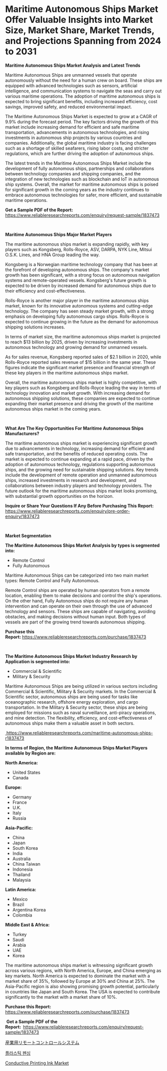<p><h1>Maritime Autonomous Ships Market Offer Valuable Insights into Market Size, Market Share, Market Trends, and Projections Spanning from 2024 to 2031</h1></p><p><strong>Maritime Autonomous Ships Market Analysis and Latest Trends</strong></p>
<p><p>Maritime Autonomous Ships are unmanned vessels that operate autonomously without the need for a human crew on board. These ships are equipped with advanced technologies such as sensors, artificial intelligence, and communication systems to navigate the seas and carry out various maritime operations. The adoption of maritime autonomous ships is expected to bring significant benefits, including increased efficiency, cost savings, improved safety, and reduced environmental impact.</p><p>The Maritime Autonomous Ships Market is expected to grow at a CAGR of 9.9% during the forecast period. The key factors driving the growth of this market include increasing demand for efficient and safe maritime transportation, advancements in autonomous technologies, and rising investments in autonomous ship projects by various countries and companies. Additionally, the global maritime industry is facing challenges such as a shortage of skilled seafarers, rising labor costs, and stricter regulations, which are further driving the adoption of autonomous ships.</p><p>The latest trends in the Maritime Autonomous Ships Market include the development of fully autonomous ships, partnerships and collaborations between technology companies and shipping companies, and the integration of new technologies such as blockchain and IoT in autonomous ship systems. Overall, the market for maritime autonomous ships is poised for significant growth in the coming years as the industry continues to embrace autonomous technologies for safer, more efficient, and sustainable maritime operations.</p></p>
<p><strong>Get a Sample PDF of the Report:&nbsp;</strong> <a href="https://www.reliableresearchreports.com/enquiry/request-sample/1837473">https://www.reliableresearchreports.com/enquiry/request-sample/1837473</a></p>
<p>&nbsp;</p>
<p><strong>Maritime Autonomous Ships Major Market Players</strong></p>
<p><p>The maritime autonomous ships market is expanding rapidly, with key players such as Kongsberg, Rolls-Royce, ASV, DARPA, NYK Line, Mitsui O.S.K. Lines, and HNA Group leading the way.</p><p>Kongsberg is a Norwegian maritime technology company that has been at the forefront of developing autonomous ships. The company's market growth has been significant, with a strong focus on autonomous navigation systems and remote-operated vessels. Kongsberg's future growth is expected to be driven by increased demand for autonomous ships due to their efficiency and cost-effectiveness.</p><p>Rolls-Royce is another major player in the maritime autonomous ships market, known for its innovative autonomous systems and cutting-edge technology. The company has seen steady market growth, with a strong emphasis on developing fully autonomous cargo ships. Rolls-Royce is expected to continue growing in the future as the demand for autonomous shipping solutions increases.</p><p>In terms of market size, the maritime autonomous ships market is projected to reach $13 billion by 2025, driven by increasing investments in autonomous technology and growing demand for unmanned vessels.</p><p>As for sales revenue, Kongsberg reported sales of $2.1 billion in 2020, while Rolls-Royce reported sales revenue of $15 billion in the same year. These figures indicate the significant market presence and financial strength of these key players in the maritime autonomous ships market.</p><p>Overall, the maritime autonomous ships market is highly competitive, with key players such as Kongsberg and Rolls-Royce leading the way in terms of technology innovation and market growth. With increasing demand for autonomous shipping solutions, these companies are expected to continue expanding their market presence and driving the growth of the maritime autonomous ships market in the coming years.</p></p>
<p>&nbsp;</p>
<p><strong>What Are The Key Opportunities For Maritime Autonomous Ships Manufacturers?</strong></p>
<p><p>The maritime autonomous ships market is experiencing significant growth due to advancements in technology, increasing demand for efficient and safe transportation, and the benefits of reduced operating costs. The market is expected to continue expanding at a rapid pace, driven by the adoption of autonomous technology, regulations supporting autonomous ships, and the growing need for sustainable shipping solutions. Key trends include the development of remote operation and unmanned autonomous ships, increased investments in research and development, and collaborations between industry players and technology providers. The future outlook for the maritime autonomous ships market looks promising, with substantial growth opportunities on the horizon.</p></p>
<p><strong>Inquire or Share Your Questions If Any Before Purchasing This Report:</strong> <a href="https://www.reliableresearchreports.com/enquiry/pre-order-enquiry/1837473">https://www.reliableresearchreports.com/enquiry/pre-order-enquiry/1837473</a></p>
<p>&nbsp;</p>
<p><strong>Market Segmentation</strong></p>
<p><strong>The Maritime Autonomous Ships Market Analysis by types is segmented into:</strong></p>
<p><ul><li>Remote Control</li><li>Fully Autonomous</li></ul></p>
<p><p>Maritime Autonomous Ships can be categorized into two main market types: Remote Control and Fully Autonomous. </p><p>Remote Control ships are operated by human operators from a remote location, enabling them to make decisions and control the ship's operations. On the other hand, Fully Autonomous ships do not require any human intervention and can operate on their own through the use of advanced technology and sensors. These ships are capable of navigating, avoiding obstacles, and making decisions without human input. Both types of vessels are part of the growing trend towards autonomous shipping.</p></p>
<p><strong>Purchase this Report:&nbsp;</strong><a href="https://www.reliableresearchreports.com/purchase/1837473">https://www.reliableresearchreports.com/purchase/1837473</a></p>
<p>&nbsp;</p>
<p><strong>The Maritime Autonomous Ships Market Industry Research by Application is segmented into:</strong></p>
<p><ul><li>Commercial & Scientific</li><li>Military & Security</li></ul></p>
<p><p>Maritime Autonomous Ships are being utilized in various sectors including Commercial & Scientific, Military & Security markets. In the Commercial & Scientific sector, autonomous ships are being used for tasks like oceanographic research, offshore energy exploration, and cargo transportation. In the Military & Security sector, these ships are being employed for missions such as naval surveillance, anti-piracy operations, and mine detection. The flexibility, efficiency, and cost-effectiveness of autonomous ships make them a valuable asset in both sectors.</p></p>
<p><a href="https://www.reliableresearchreports.com/maritime-autonomous-ships-r1837473">&nbsp;https://www.reliableresearchreports.com/maritime-autonomous-ships-r1837473</a></p>
<p><strong>In terms of Region, the Maritime Autonomous Ships Market Players available by Region are:</strong></p>
<p>
    <p> <strong> North America: </strong>
        <ul>
            <li>United States</li>
            <li>Canada</li>
        </ul>
        </p> 
    <p> <strong> Europe: </strong>
        <ul>
            <li>Germany</li>
            <li>France</li>
            <li>U.K.</li>
            <li>Italy</li>
            <li>Russia</li>
        </ul>
        </p> 
    <p> <strong> Asia-Pacific: </strong>
        <ul>
            <li>China</li>
            <li>Japan</li>
            <li>South Korea</li>
            <li>India</li>
            <li>Australia</li>
            <li>China Taiwan</li>
            <li>Indonesia</li>
            <li>Thailand</li>
            <li>Malaysia</li>
        </ul>
        </p> 
    <p> <strong> Latin America: </strong>
        <ul>
            <li>Mexico</li>
            <li>Brazil</li>
            <li>Argentina Korea</li>
            <li>Colombia</li>
        </ul>
        </p> 
    <p> <strong> Middle East & Africa: </strong>
        <ul>
            <li>Turkey</li>
            <li>Saudi</li>
            <li>Arabia</li>
            <li>UAE</li>
            <li>Korea</li>
        </ul>
    </p>
    </p>
<p><p>The maritime autonomous ships market is witnessing significant growth across various regions, with North America, Europe, and China emerging as key markets. North America is expected to dominate the market with a market share of 35%, followed by Europe at 30% and China at 25%. The Asia-Pacific region is also showing promising growth potential, particularly in countries like Japan and South Korea. The USA is expected to contribute significantly to the market with a market share of 10%.</p></p>
<p><strong>Purchase this Report: </strong><a href="https://www.reliableresearchreports.com/purchase/1837473">https://www.reliableresearchreports.com/purchase/1837473</a></p>
<p>&nbsp;<strong>Get a Sample PDF of the Report:&nbsp;&nbsp;</strong><a href="https://www.reliableresearchreports.com/enquiry/request-sample/1837473">https://www.reliableresearchreports.com/enquiry/request-sample/1837473</a></p>
<p><strong></strong></p>
<p><p><a href="https://medium.com/@alfredodance/%E7%94%A3%E6%A5%AD%E7%94%A8%E3%83%AA%E3%83%A2%E3%83%BC%E3%83%88%E3%82%B3%E3%83%B3%E3%83%88%E3%83%AD%E3%83%BC%E3%83%AB%E3%82%B7%E3%82%B9%E3%83%86%E3%83%A0%E5%B8%82%E5%A0%B4%E8%A6%8F%E6%A8%A1-%E5%B8%82%E5%A0%B4%E3%81%AE%E5%B1%95%E6%9C%9B%E3%81%A8%E5%B8%82%E5%A0%B4%E4%BA%88%E6%B8%AC-2024%E5%B9%B4%E3%81%8B%E3%82%892031%E5%B9%B4%E3%81%BE%E3%81%A7-a319775adb71">産業用リモートコントロールシステム</a></p><p><a href="https://medium.com/@toreygrimes2022/%ED%94%8C%EB%9D%BC%EC%8A%A4%ED%8B%B1-%EC%9A%B8%ED%83%80%EB%A6%AC-%EC%8B%9C%EC%9E%A5%EC%9D%80-%EC%8B%9C%EC%9E%A5-%EC%A0%90%EC%9C%A0%EC%9C%A8-%ED%81%AC%EA%B8%B0-%EB%B0%8F-%EC%98%88%EC%B8%A1%EB%90%9C-2031%EB%85%84%EA%B9%8C%EC%A7%80%EC%9D%98-%EC%98%88%EC%B8%A1%EC%97%90-%EC%B4%88%EC%A0%90%EC%9D%84-%EB%A7%9E%EC%B6%94%EA%B3%A0-%EC%9E%88%EC%8A%B5%EB%8B%88%EB%8B%A4-e2b775064f70">플라스틱 펜싱</a></p><p><a href="https://acidic-farm-354.notion.site/Analyzing-Conductive-Printing-Ink-Market-Global-Industry-Perspective-and-Forecast-2024-to-2031-45ea35af4ddd4da9a95e57dbfca6490a">Conductive Printing Ink Market</a></p></p>